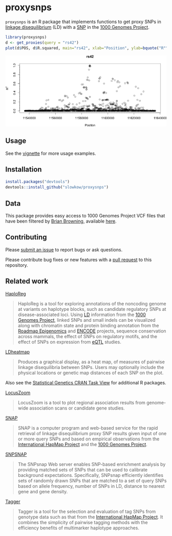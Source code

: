 # proxysnps

`proxysnps` is an R package that implements functions to get proxy SNPs
in [linkage disequilibrium][LD] (LD) with a [SNP] in the [1000 Genomes
Project][1000genomes].

```r
library(proxysnps)
d <- get_proxies(query = "rs42")
plot(d$POS, d$R.squared, main="rs42", xlab="Position", ylab=bquote("R"^2))
```

![rs42](https://github.com/slowkow/proxysnps/blob/master/rs42.png)

## Usage

See the [vignette] for more usage examples.

## Installation

```r
install.packages("devtools")
devtools::install_github("slowkow/proxysnps")
```

## Data

This package provides easy access to 1000 Genomes Project VCF files that have
been filtered by [Brian Browning][browning], available
[here][beagle_1000genomes].

[browning]: https://faculty.washington.edu/browning/
[beagle_1000genomes]: http://bochet.gcc.biostat.washington.edu/beagle/1000_Genomes_phase3_v5a/

## Contributing

Please [submit an issue][issues] to report bugs or ask questions.

Please contribute bug fixes or new features with a [pull request][pull] to this
repository.

[issues]: https://github.com/slowkow/proxysnps/issues
[pull]: https://help.github.com/articles/using-pull-requests/

## Related work

[HaploReg][haploreg]

> HaploReg is a tool for exploring annotations of the noncoding genome at
> variants on haplotype blocks, such as candidate regulatory SNPs at
> disease-associated loci. Using [LD] information from the [1000 Genomes
> Project][1000genomes], linked SNPs and small indels can be visualized along
> with chromatin state and protein binding annotation from the [Roadmap
> Epigenomics][roadmap] and [ENCODE] projects, sequence conservation across
> mammals, the effect of SNPs on regulatory motifs, and the effect of SNPs on
> expression from [eQTL] studies.

[LDheatmap]

> Produces a graphical display, as a heat map, of measures of pairwise linkage
> disequilibria between SNPs. Users may optionally include the physical
> locations or genetic map distances of each SNP on the plot.

Also see the [Statistical Genetics CRAN Task View][statgen] for additional
R packages.

[LocusZoom][locuszoom]

> LocusZoom is a tool to plot regional association results from genome-wide
> association scans or candidate gene studies.

[SNAP][snap]

> SNAP is a computer program and web-based service for the rapid retrieval of
> linkage disequilibrium proxy SNP results given input of one or more query
> SNPs and based on empirical observations from the [International HapMap
> Project][hapmap] and the [1000 Genomes Project][1000genomes].

[SNPSNAP][snpsnap]

> The SNPsnap Web server enables SNP-based enrichment analysis by providing
> matched sets of SNPs that can be used to calibrate background expectations.
> Specifically, SNPsnap efficiently identifies sets of randomly drawn SNPs
> that are matched to a set of query SNPs based on allele frequency, number
> of SNPs in LD, distance to nearest gene and gene density.

[Tagger][tagger]

> Tagger is a tool for the selection and evaluation of tag SNPs from genotype
> data such as that from the [International HapMap Project][hapmap]. It
> combines the simplicity of pairwise tagging methods with the efficiency
> benefits of multimarker haplotype approaches.

[LD]: https://en.wikipedia.org/wiki/Linkage_disequilibrium
[SNP]: https://en.wikipedia.org/wiki/Single-nucleotide_polymorphism
[eQTL]: https://en.wikipedia.org/wiki/Expression_quantitative_trait_loci

[vignette]: https://github.com/slowkow/proxysnps/blob/master/vignettes/proxysnps.md

[hapmap]: http://www.hapmap.org/
[1000genomes]: http://www.1000genomes.org/
[GRCh37]: http://www.1000genomes.org/faq/which-reference-assembly-do-you-use
[roadmap]: http://www.roadmapepigenomics.org/
[ENCODE]: https://www.encodeproject.org/

[haploreg]: http://www.broadinstitute.org/mammals/haploreg/
[LDheatmap]: https://cran.r-project.org/web/packages/LDheatmap/index.html
[statgen]: https://cran.r-project.org/web/views/Genetics.html
[locuszoom]: http://locuszoom.sph.umich.edu/locuszoom/
[snap]: http://www.broadinstitute.org/mpg/snap/
[snpsnap]: https://data.broadinstitute.org/mpg/snpsnap/about.html
[tagger]: https://www.broadinstitute.org/mpg/tagger/

